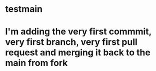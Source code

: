 # testmain
# I'm adding the very first commmit, very first branch, very first pull request and merging it back to the main from fork